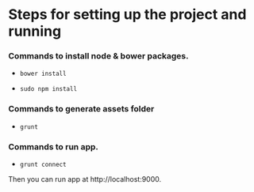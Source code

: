 # Steps for setting up the project and running #

### Commands to install node & bower packages. ###


- ```bower install```

- ```sudo npm install```


### Commands to generate assets folder

- ```grunt```


### Commands to run app. ###

- ```grunt connect```

Then you can run app at http://localhost:9000.